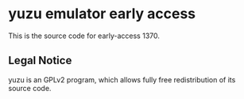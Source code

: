 yuzu emulator early access
=============

This is the source code for early-access 1370.

## Legal Notice

yuzu is an GPLv2 program, which allows fully free redistribution of its source code.